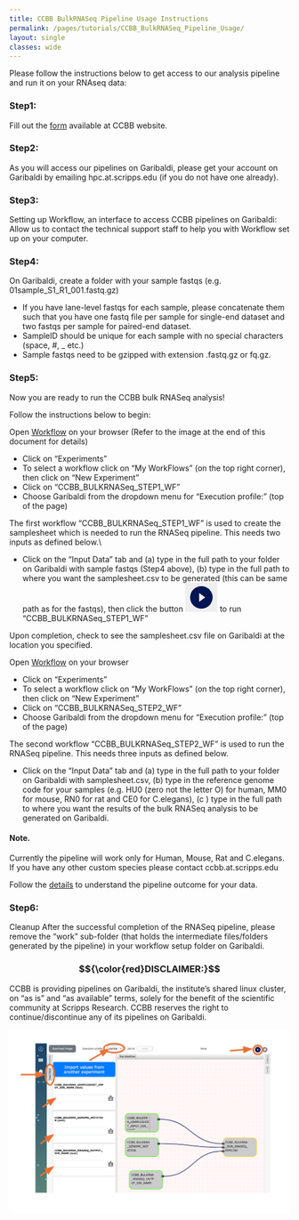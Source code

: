 ```yaml
---
title: CCBB BulkRNASeq Pipeline Usage Instructions
permalink: /pages/tutorials/CCBB_BulkRNASeq_Pipeline_Usage/
layout: single
classes: wide
---
```

Please follow the instructions below to get access to our analysis pipeline and run it on your RNAseq data:  

### Step1: 
Fill out the [form](https://scrippsccbb.github.io/CCBBwebsite/pages/RNASeq_pipeline_access/) available at  CCBB website.  

### Step2: 
As you will access our pipelines on Garibaldi, please get your account on Garibaldi by emailing hpc.at.scripps.edu (if you do not have one already).

### Step3:
Setting up Workflow, an interface to access CCBB pipelines on Garibaldi:\
Allow us to contact the technical support staff to help you with Workflow set up on your computer. 

### Step4: 
On Garibaldi, create a folder with your sample fastqs (e.g. 01sample_S1_R1_001.fastq.gz)
- If you have lane-level fastqs for each sample, please concatenate them such that you have one fastq file per sample for single-end dataset and two fastqs per sample for paired-end dataset.
- SampleID should be unique for each sample with no special characters (space, #, _ etc.)
- Sample fastqs need to be gzipped with extension .fastq.gz or fq.gz.
	
### Step5: 
Now you are ready to run the CCBB bulk RNASeq analysis!

Follow the instructions below to begin:

Open [Workflow](http://opaat.scripps.edu/workflow-project) on your browser
(Refer to the image at the end of this document for details)

* Click on “Experiments”
* To select a workflow click on “My WorkFlows” (on the top right corner), then click on “New Experiment”
* Click on  “CCBB_BULKRNASeq_STEP1_WF”
* Choose Garibaldi from the dropdown menu for “Execution profile:” (top of the page)

The first workflow “CCBB_BULKRNASeq_STEP1_WF” is used to create the samplesheet which is needed to run the RNASeq pipeline. This needs two inputs as defined below.\
* Click on the “Input Data” tab and (a) type in the full path to your folder on Garibaldi with sample fastqs (Step4 above), (b) type in the full path to where you want the samplesheet.csv to be generated (this can be same path as for the fastqs), then click the button ![CCBB BULKRNASEQ PIPELINE WF_RUN](../assets/images/CCBB_BULKRNASEQ_WF_RUN_BUTTON.png) to run “CCBB_BULKRNASeq_STEP1_WF”

Upon completion, check to see the samplesheet.csv file on Garibaldi at the location you specified.

Open [Workflow](http://opaat.scripps.edu/workflow-project) on your browser 
* Click on “Experiments”
* To select a workflow click on “My WorkFlows” (on the top right corner), then click on “New Experiment”
* Click on  “CCBB_BULKRNASeq_STEP2_WF”
* Choose Garibaldi from the dropdown menu for “Execution profile:” (top of the page)

The second workflow “CCBB_BULKRNASeq_STEP2_WF” is used to run the RNASeq pipeline. This needs three inputs as defined below.
* Click on the “Input Data” tab and (a) type in the full path to your folder on Garibaldi with samplesheet.csv, (b) type in the reference genome code for your samples (e.g. HU0 (zero not the letter O) for human, MM0 for mouse, RN0 for rat and CE0 for C.elegans), (c ) type in the full path to where you want the results of the bulk RNASeq analysis to be generated on Garibaldi.

#### Note. 
Currently the pipeline will work only for Human, Mouse, Rat and C.elegans. \
If you have any other custom species please contact ccbb.at.scripps.edu

Follow the [details](https://nf-co.re/rnaseq/3.18.0/docs/output/) to understand the pipeline outcome for your data.

### Step6: 
Cleanup
After the successful completion of the RNASeq pipeline, please remove the “work” sub-folder (that holds the intermediate files/folders generated by the pipeline) in your workflow setup folder on Garibaldi. 

### $${\color{red}DISCLAIMER:}$$ 
CCBB is providing pipelines on Garibaldi, the institute’s shared linux cluster, on “as is” and “as available” terms, solely for the benefit of the scientific community at Scripps Research. CCBB reserves the right to continue/discontinue any of its pipelines on Garibaldi.

![CCBB BULKRNASEQ PIPELINE WF](../assets/images/CCBB_BULKRNASEQ_PIPELINE_WF.png)

